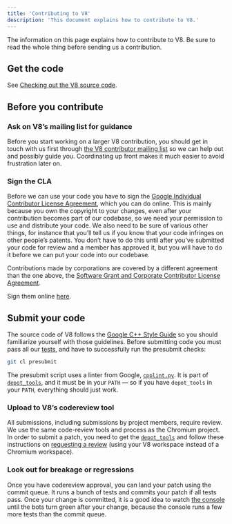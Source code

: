 ```yaml
---
title: 'Contributing to V8'
description: 'This document explains how to contribute to V8.'
---
```

The information on this page explains how to contribute to V8. Be sure to read the whole thing before sending us a contribution.

## Get the code

See [Checking out the V8 source code](/docs/source-code).

## Before you contribute

### Ask on V8’s mailing list for guidance

Before you start working on a larger V8 contribution, you should get in touch with us first through [the V8 contributor mailing list](https://groups.google.com/group/v8-dev) so we can help out and possibly guide you. Coordinating up front makes it much easier to avoid frustration later on.

### Sign the CLA

Before we can use your code you have to sign the [Google Individual Contributor License Agreement](https://cla.developers.google.com/about/google-individual), which you can do online. This is mainly because you own the copyright to your changes, even after your contribution becomes part of our codebase, so we need your permission to use and distribute your code. We also need to be sure of various other things, for instance that you’ll tell us if you know that your code infringes on other people’s patents. You don’t have to do this until after you’ve submitted your code for review and a member has approved it, but you will have to do it before we can put your code into our codebase.

Contributions made by corporations are covered by a different agreement than the one above, the [Software Grant and Corporate Contributor License Agreement](https://cla.developers.google.com/about/google-corporate).

Sign them online [here](https://cla.developers.google.com/).

## Submit your code

The source code of V8 follows the [Google C++ Style Guide](https://google.github.io/styleguide/cppguide.html) so you should familiarize yourself with those guidelines. Before submitting code you must pass all our [tests](/docs/test), and have to successfully run the presubmit checks:

```bash
git cl presubmit
```

The presubmit script uses a linter from Google, [`cpplint.py`](https://raw.githubusercontent.com/google/styleguide/gh-pages/cpplint/cpplint.py). It is part of [`depot_tools`](https://dev.chromium.org/developers/how-tos/install-depot-tools), and it must be in your `PATH` — so if you have `depot_tools` in your `PATH`, everything should just work.

### Upload to V8’s codereview tool

All submissions, including submissions by project members, require review. We use the same code-review tools and process as the Chromium project. In order to submit a patch, you need to get the [`depot_tools`](https://dev.chromium.org/developers/how-tos/install-depot-tools) and follow these instructions on [requesting a review](https://dev.chromium.org/developers/contributing-code) (using your V8 workspace instead of a Chromium workspace).

### Look out for breakage or regressions

Once you have codereview approval, you can land your patch using the commit queue. It runs a bunch of tests and commits your patch if all tests pass. Once your change is committed, it is a good idea to watch [the console](https://ci.chromium.org/p/v8/g/main/console) until the bots turn green after your change, because the console runs a few more tests than the commit queue.
